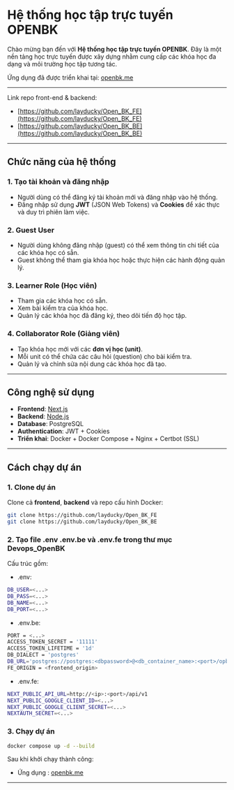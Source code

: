 # Hệ thống học tập trực tuyến OPENBK

Chào mừng bạn đến với **Hệ thống học tập trực tuyến OPENBK**. Đây là một nền tảng học trực tuyến được xây dựng nhằm cung cấp các khóa học đa dạng và môi trường học tập tương tác.

Ứng dụng đã được triển khai tại: [openbk.me](openbk.me)

---
Link repo front-end & backend:
* [https://github.com/layducky/Open_BK_FE](https://github.com/layducky/Open_BK_FE)
* [https://github.com/layducky/Open_BK_BE](https://github.com/layducky/Open_BK_BE)

---
## Chức năng của hệ thống

### 1. **Tạo tài khoản và đăng nhập**

* Người dùng có thể đăng ký tài khoản mới và đăng nhập vào hệ thống.
* Đăng nhập sử dụng **JWT** (JSON Web Tokens) và **Cookies** để xác thực và duy trì phiên làm việc.

### 2. **Guest User**

* Người dùng không đăng nhập (guest) có thể xem thông tin chi tiết của các khóa học có sẵn.
* Guest không thể tham gia khóa học hoặc thực hiện các hành động quản lý.

### 3. **Learner Role (Học viên)**

* Tham gia các khóa học có sẵn.
* Xem bài kiểm tra của khóa học.
* Quản lý các khóa học đã đăng ký, theo dõi tiến độ học tập.

### 4. **Collaborator Role (Giảng viên)**

* Tạo khóa học mới với các **đơn vị học (unit)**.
* Mỗi unit có thể chứa các câu hỏi (question) cho bài kiểm tra.
* Quản lý và chỉnh sửa nội dung các khóa học đã tạo.

---

## Công nghệ sử dụng

* **Frontend**: [Next.js](https://github.com/layducky/Open_BK_FE)
* **Backend**: [Node.js](https://github.com/layducky/Open_BK_BE)
* **Database**: PostgreSQL
* **Authentication**: JWT + Cookies
* **Triển khai**: Docker + Docker Compose + Nginx + Certbot (SSL)

---

## Cách chạy dự án

### 1. Clone dự án

Clone cả **frontend**, **backend** và repo cấu hình Docker:

```bash
git clone https://github.com/layducky/Open_BK_FE
git clone https://github.com/layducky/Open_BK_BE
```

### 2. Tạo file .env .env.be và .env.fe trong thư mục Devops_OpenBK
Cấu trúc gồm:
* .env:
```bash
DB_USER=<...>
DB_PASS=<...>
DB_NAME=<...>
DB_PORT=<...>
```
* .env.be:
```bash
PORT = <...>
ACCESS_TOKEN_SECRET = '11111'
ACCESS_TOKEN_LIFETIME = '1d'
DB_DIALECT = 'postgres'
DB_URL='postgres://postgres:<dbpassword>@<db_container_name>:<port>/opbk'
FE_ORIGIN = <frontend_origin>
```

* .env.fe:
```bash
NEXT_PUBLIC_API_URL=http://<ip>:<port>/api/v1
NEXT_PUBLIC_GOOGLE_CLIENT_ID=<...>
NEXT_PUBLIC_GOOGLE_CLIENT_SECRET=<...>
NEXTAUTH_SECRET=<...>
```

### 3. Chạy dự án

```bash
docker compose up -d --build
```

Sau khi khởi chạy thành công:

* Ứng dụng : [openbk.me](openbk.me)

---

